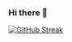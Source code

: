 ### Hi there 👋

[![GitHub Streak](https://streak-stats.demolab.com/?user=Enzolita)](https://git.io/streak-stats)
<!--
**Enzolita/Enzolita** is a ✨ _special_ ✨ repository because its `README.md` (this file) appears on your GitHub profile.

Hello friends

- 🔭 I’m currently working on ...
- 🌱 I’m currently learning ...
- 👯 I’m looking to collaborate on ...
- 🤔 I’m looking for help with ...
- 💬 Ask me about ...
- 📫 How to reach me: ...
- 😄 Pronouns: ...
- ⚡ Fun fact: ...
-->
